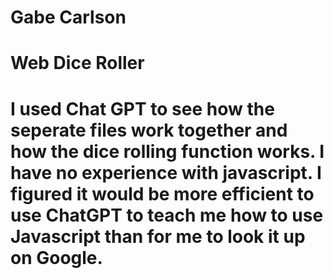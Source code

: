 # Gabe Carlson
# Web Dice Roller

# I used Chat GPT to see how the seperate files work together and how the dice rolling function works. I have no experience with javascript. I figured it would be more efficient to use ChatGPT to teach me how to use Javascript than for me to look it up on Google.